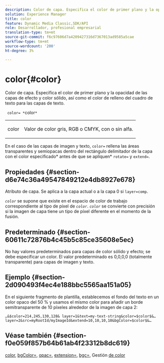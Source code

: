 ```yaml
---
description: Color de capa. Especifica el color de primer plano y la opacidad de las capas de efecto y color sólido, así como el color de relleno del cuadro de texto para las capas de texto.
solution: Experience Manager
title: color
feature: Dynamic Media Classic,SDK/API
role: Desarrollador, profesional empresarial
translation-type: tm+mt
source-git-commit: f6c97606d7a4209427316d7367013ad9585a5cae
workflow-type: tm+mt
source-wordcount: '200'
ht-degree: 3%

---
```



# color{#color}

Color de capa. Especifica el color de primer plano y la opacidad de las capas de efecto y color sólido, así como el color de relleno del cuadro de texto para las capas de texto.

` color= *`color`*`

<table id="simpletable_68645167998A42229CEF858909FD447E"> 
 <tr class="strow"> 
  <td class="stentry"> <p> <span class="codeph"> <span class="varname"> color  </span> </span> </p> </td> 
  <td class="stentry"> <p>Valor de color gris, RGB o CMYK, con o sin alfa. </p> </td> 
 </tr> 
</table>

En el caso de las capas de imagen y texto, `color=` rellena las áreas transparentes y semiopacas dentro del rectángulo delimitador de la capa con el color especificado* antes de que se apliquen* `rotate=` y `extend=`.

## Propiedades {#section-d6e74c36a49547849212e4db8927e678}

Atributo de capa. Se aplica a la capa actual o a la capa 0 si `layer=comp`.

*`color`* se supone que existe en el espacio de color de trabajo correspondiente al tipo de píxel de  *`color`*. *`color`* se convierte con precisión si la imagen de capa tiene un tipo de píxel diferente en el momento de la fusión.

## Predeterminado {#section-60611c72876b4c45b5c85ce35608e5ec}

No hay valores predeterminados para capas de color sólido y efecto; se debe especificar un color. El valor predeterminado es 0,0,0,0 (totalmente transparente) para capas de imagen y texto.

## Ejemplo {#section-2d090493f4ec4e188bbc5565aa151a05}

En el siguiente fragmento de plantilla, establecemos el fondo del texto en un color opaco del 50 % y usamos el mismo color para añadir un borde semitransparente de 10 píxeles alrededor de la imagen de capa 2:

`…&$color=214,245,130,128& layer=1&text=my-text-string&color=$color$&… layer=2&src=myRootId/myImageId&extend=10,10,10,10&bgColor=$color$&…`

## Véase también {#section-f0e059f857b64b61ab4f23312b8dc619}

[color](../../../../../is-api/http-ref/image-serving-api-ref/c-http-protocol-reference/c-data-types/r-is-http-color.md#reference-0fdb264a3aed4bd78451bb55311f6e93),  [bgColor=](../../../../../is-api/http-ref/image-serving-api-ref/c-http-protocol-reference/c-command-reference/r-bgcolor.md#reference-441371ba4ef54fe781887c5ae448f6ab),  [opac=](../../../../../is-api/http-ref/image-serving-api-ref/c-http-protocol-reference/c-command-reference/r-opac.md#reference-d2269b51aca34599a08d0a46ee5c27e5),  [extension=](../../../../../is-api/http-ref/image-serving-api-ref/c-http-protocol-reference/c-command-reference/r-extend.md#reference-7e9156beb285459d830e2d56782a74ac),  [bgc=](../../../../../is-api/http-ref/image-serving-api-ref/c-http-protocol-reference/c-command-reference/r-bgc.md#reference-53376175f617446fbe5c69120f834b88), Gestión  [de color](../../../../../is-api/http-ref/image-serving-api-ref/c-http-protocol-reference/c-syntax-and-features/r-color-management.md#reference-c7e4a72d589145189f7e4bcb6b4544d7)

